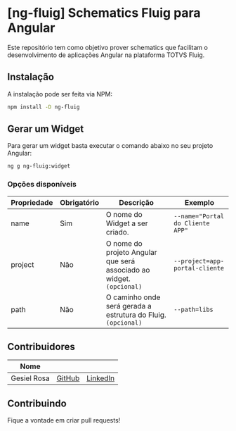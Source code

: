# [ng-fluig] Schematics Fluig para Angular

Este repositório tem como objetivo prover schematics que facilitam o desenvolvimento de aplicações Angular na plataforma
TOTVS Fluig.

## Instalação

A instalação pode ser feita via NPM:

```bash
npm install -D ng-fluig
```

## Gerar um Widget

Para gerar um widget basta executar o comando abaixo no seu projeto Angular:

```bash
ng g ng-fluig:widget
```

### Opções disponíveis

| Propriedade | Obrigatório | Descrição                                                            | Exemplo                          |
|-------------|-------------|----------------------------------------------------------------------|----------------------------------|
| name        | Sim         | O nome do Widget a ser criado.                                       | `--name="Portal do Cliente APP"` |
| project     | Não         | O nome do projeto Angular que será associado ao widget. `(opcional)` | `--project=app-portal-cliente`   |
| path        | Não         | O caminho onde será gerada a estrutura do Fluig. `(opcional)`        | `--path=libs`                    |

## Contribuidores

| Nome        |                                         |                                                     |
|-------------|-----------------------------------------|-----------------------------------------------------|
| Gesiel Rosa | [GitHub](https://github.com/gesielrosa) | [LinkedIn](https://www.linkedin.com/in/gesielrosa/) |

## Contribuindo

Fique a vontade em criar pull requests!
